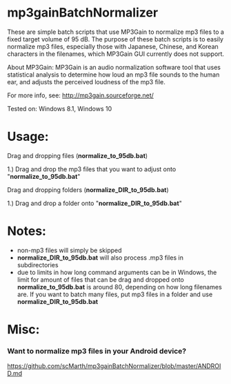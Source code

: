 # mp3gainBatchNormalizer

These are simple batch scripts that use MP3Gain to normalize mp3 files to a fixed target volume of 95 dB. The purpose of these batch scripts is to easily normalize mp3 files, especially those with Japanese, Chinese, and Korean characters in the filenames, which MP3Gain GUI currently does not support.

About MP3Gain: MP3Gain is an audio normalization software tool that uses statistical analysis to determine how loud an mp3 file sounds to the human ear, and adjusts the perceived loudness of the mp3 file.

For more info, see: http://mp3gain.sourceforge.net/

Tested on: Windows 8.1, Windows 10

# Usage:

Drag and dropping files (**normalize_to_95db.bat**)

1.) Drag and drop the mp3 files that you want to adjust onto "**normalize_to_95db.bat**"

Drag and dropping folders (**normalize_DIR_to_95db.bat**)

1.) Drag and drop a folder onto "**normalize_DIR_to_95db.bat**"

# Notes:
* non-mp3 files will simply be skipped
* **normalize_DIR_to_95db.bat** will also process .mp3 files in subdirectories
* due to limits in how long command arguments can be in Windows, the limit for amount of files that can be drag and dropped onto **normalize_to_95db.bat** is around 80, depending on how long filenames are. If you want to batch many files, put mp3 files in a folder and use **normalize_DIR_to_95db.bat**

# Misc:

### Want to normalize mp3 files in your Android device?

https://github.com/scMarth/mp3gainBatchNormalizer/blob/master/ANDROID.md
